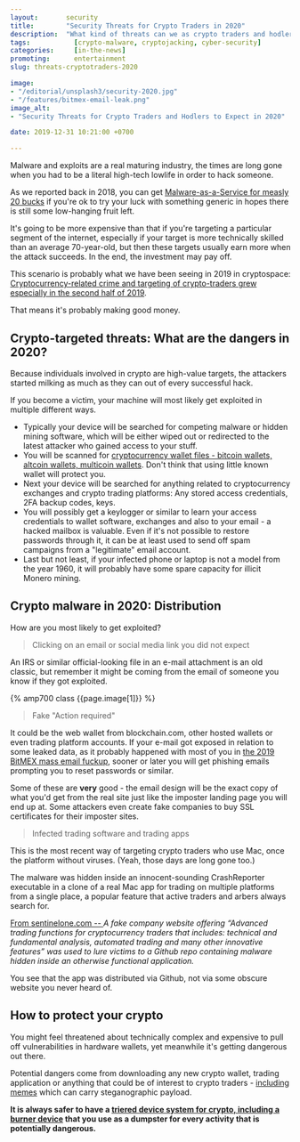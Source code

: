 ```yaml
---
layout:       security
title:        "Security Threats for Crypto Traders in 2020"
description:  "What kind of threats can we as crypto traders and hodlers expect in 2020 and what are the ways to protect our holdings?"
tags:           [crypto-malware, cryptojacking, cyber-security]
categories:     [in-the-news]
promoting:      entertainment
slug: threats-cryptotraders-2020

image:
- "/editorial/unsplash3/security-2020.jpg"
- "/features/bitmex-email-leak.png"
image_alt:
- "Security Threats for Crypto Traders and Hodlers to Expect in 2020"

date: 2019-12-31 10:21:00 +0700

---
```


Malware and exploits are a real maturing industry, the times are long gone when you had to be a literal high-tech lowlife in order to hack someone.

As we reported back in 2018, you can get [Malware-as-a-Service for measly 20 bucks](/security/nocturnal-stealer/) if you're ok to try your luck with something generic in hopes there is still some low-hanging fruit left.

It's going to be more expensive than that if you're targeting a particular segment of the internet, especially if your target is more technically skilled than an average 70-year-old, but then these targets usually earn more when the attack succeeds. In the end, the investment may pay off.

This scenario is probably what we have been seeing in 2019 in cryptospace: [Cryptocurrency-related crime and targeting of crypto-traders grew especially in the second half of 2019](https://www.sentinelone.com/blog/macos-malware-outbreaks-2019-the-second-6-months/).

That means it's probably making good money.

## Crypto-targeted threats: What are the dangers in 2020?

Because individuals involved in crypto are high-value targets, the attackers started milking as much as they can out of every successful hack.

If you become a victim, your machine will most likely get exploited in multiple different ways.

* Typically your device will be searched for competing malware or hidden mining software, which will be either wiped out or redirected to the latest attacker who gained access to your stuff.
* You will be scanned for [cryptocurrency wallet files - bitcoin wallets, altcoin wallets, multicoin wallets](/altcoin-wallets/). Don't think that using little known wallet will protect you.
* Next your device will be searched for anything related to cryptocurrency exchanges and crypto trading platforms: Any stored access credentials, 2FA backup codes, keys.
* You will possibly get a keylogger or similar to learn your access credentials to wallet software, exchanges and also to your email - a hacked mailbox is valuable. Even if it's not possible to restore passwords through it, it can be at least used to send off spam campaigns from a "legitimate" email account.
* Last but not least, if your infected phone or laptop is not a model from the year 1960, it will probably have some spare capacity for illicit Monero mining.

## Crypto malware in 2020: Distribution

How are you most likely to get exploited?

> Clicking on an email or social media link you did not expect

An IRS or similar official-looking file in an e-mail attachment is an old classic, but remember it might be coming from the email of someone you know if they got exploited.

{% amp700 class {{page.image[1]}} %}

> Fake "Action required"

It could be the web wallet from blockchain.com, other hosted wallets or even trading platform accounts. If your e-mail got exposed in relation to some leaked data, as it probably happened with most of you in [the 2019 BitMEX mass email fuckup](https://twitter.com/altcointrading_/status/1190212069230071810), sooner or later you will get phishing emails prompting you to reset passwords or similar.

Some of these are **very** good - the email design will be the exact copy of what you'd get from the real site just like the imposter landing page you will end up at. Some attackers even create fake companies to buy SSL certificates for their imposter sites.

> Infected trading software and trading apps

This is the most recent way of targeting crypto traders who use Mac, once the platform without viruses. (Yeah, those days are long gone too.)

The malware was hidden inside an innocent-sounding CrashReporter executable in a clone of a real Mac app for trading on multiple platforms from a single place, a popular feature that active traders and arbers always search for.

[From sentinelone.com -- ](https://www.sentinelone.com/blog/macos-malware-outbreaks-2019-the-second-6-months/) *A fake company website offering “Advanced trading functions for cryptocurrency traders that includes: technical and fundamental analysis, automated trading and many other innovative features” was used to lure victims to a Github repo containing malware hidden inside an otherwise functional application.*

You see that the app was distributed via Github, not via some obscure website you never heard of.

## How to protect your crypto

You might feel threatened about technically complex and expensive to pull off vulnerabilities in hardware wallets, yet meanwhile it's getting dangerous out there.

Potential dangers come from downloading any new crypto wallet, trading application or anything that could be of interest to crypto traders - [including memes](/security/malicious-memes/) which can carry steganographic payload.

**It is always safer to have a [triered device system for crypto, including a burner device](https://www.altcointrading.net/security/device-management) that you use as a dumpster for every activity that is potentially dangerous.**
